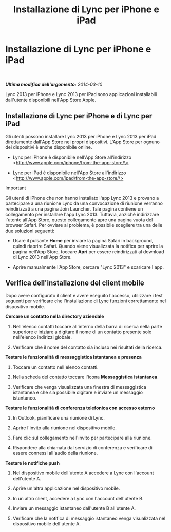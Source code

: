 ﻿---
title: Installazione di Lync per iPhone e iPad
TOCTitle: Installazione di Lync per iPhone e iPad
ms:assetid: 88d1c149-5842-4ecf-a15e-fcda0330325b
ms:mtpsurl: https://technet.microsoft.com/it-it/library/Hh690987(v=OCS.15)
ms:contentKeyID: 52062193
ms.date: 08/24/2015
mtps_version: v=OCS.15
ms.translationtype: HT
---

# Installazione di Lync per iPhone e iPad

 

_**Ultima modifica dell'argomento:** 2014-03-10_

Lync 2013 per iPhone e Lync 2013 per iPad sono applicazioni installabili dall'utente disponibili nell'App Store Apple.

## Installazione di Lync per iPhone e di Lync per iPad

Gli utenti possono installare Lync 2013 per iPhone e Lync 2013 per iPad direttamente dall'App Store nei propri dispositivi. L'App Store per ognuno dei dispositivi è anche disponibile online.

  - Lync per iPhone è disponibile nell'App Store all'indirizzo \<http://www.apple.com/iphone/from-the-app-store/\>

  - Lync per iPad è disponibile nell'App Store all'indirizzo \<http://www.apple.com/ipad/from-the-app-store/\>

> [!important]  
> Gli utenti di iPhone che non hanno installato l'app Lync 2013 e provano a partecipare a una riunione Lync da una convocazione di riunione verranno reindirizzati a una pagina Join Launcher. Tale pagina contiene un collegamento per installare l'app Lync 2013. Tuttavia, anziché indirizzare l'utente all'App Store, questo collegamento apre una pagina vuota del browser Safari. Per ovviare al problema, è possibile scegliere tra una delle due soluzioni seguenti:<ul>
> 
> <li><p>Usare il pulsante <strong>Home</strong> per inviare la pagina Safari in background, quindi riaprire Safari. Quando viene visualizzata la notifica per aprire la pagina nell'App Store, toccare <strong>Apri</strong> per essere reindirizzati al download di Lync 2013 nell'App Store.</p></li>
> 
> 
> <li><p>Aprire manualmente l'App Store, cercare &quot;Lync 2013&quot; e scaricare l'app.</p></li></ul>


## Verifica dell'installazione del client mobile

Dopo avere configurato il client e avere eseguito l'accesso, utilizzare i test seguenti per verificare che l'installazione di Lync funzioni correttamente nel dispositivo mobile.

**Cercare un contatto nella directory aziendale**

1.  Nell'elenco contatti toccare all'interno della barra di ricerca nella parte superiore e iniziare a digitare il nome di un contatto presente solo nell'elenco indirizzi globale.

2.  Verificare che il nome del contatto sia incluso nei risultati della ricerca.

**Testare le funzionalità di messaggistica istantanea e presenza**

1.  Toccare un contatto nell'elenco contatti.

2.  Nella scheda del contatto toccare l'icona **Messaggistica istantanea**.

3.  Verificare che venga visualizzata una finestra di messaggistica istantanea e che sia possibile digitare e inviare un messaggio istantaneo.

**Testare le funzionalità di conferenza telefonica con accesso esterno**

1.  In Outlook, pianificare una riunione di Lync.

2.  Aprire l'invito alla riunione nel dispositivo mobile.

3.  Fare clic sul collegamento nell'invito per partecipare alla riunione.

4.  Rispondere alla chiamata dal servizio di conferenza e verificare di essere connessi all'audio della riunione.

**Testare le notifiche push**

1.  Nel dispositivo mobile dell'utente A accedere a Lync con l'account dell'utente A.

2.  Aprire un'altra applicazione nel dispositivo mobile.

3.  In un altro client, accedere a Lync con l'account dell'utente B.

4.  Inviare un messaggio istantaneo dall'utente B all'utente A.

5.  Verificare che la notifica di messaggio istantaneo venga visualizzata nel dispositivo mobile dell'utente A.

